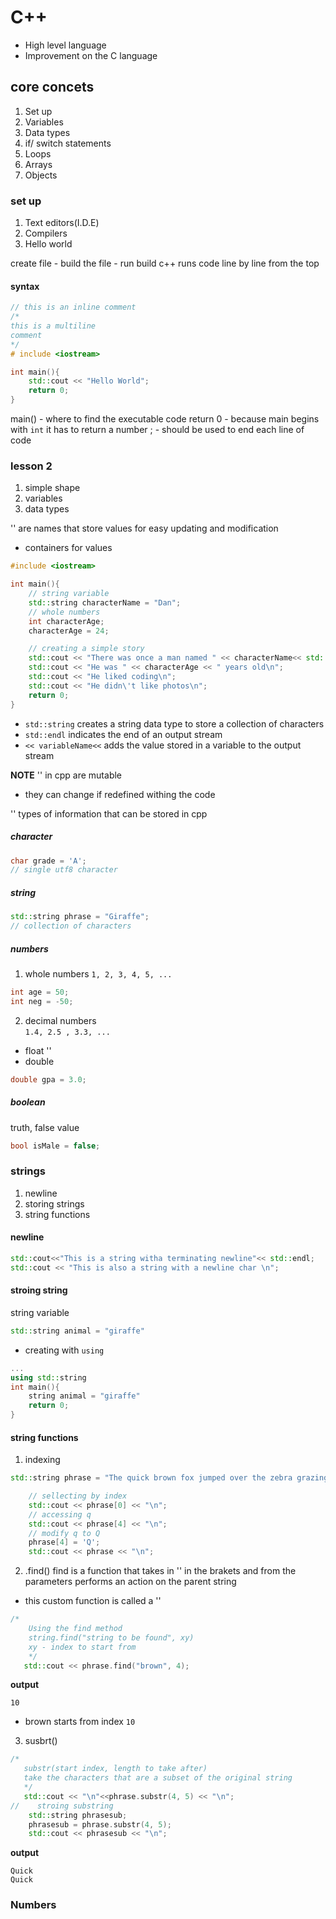 # C++
- High level language 
- Improvement on the C language 

## core concets 
1. Set up
2. Variables 
3. Data types
4. if/ switch statements 
5. Loops 
6. Arrays
7. Objects

### set up 
1. Text editors(I.D.E)
2. Compilers
3. Hello world

create file - build the file - run build 
c++ runs code line by line from the top 

#### syntax
```c++
// this is an inline comment 
/*
this is a multiline
comment
*/
# include <iostream>

int main(){
    std::cout << "Hello World";
    return 0;
}
```
main() - where to find the executable code
return 0 - because main begins with ```int``` it has to return a number 
; - should be used to end each line of code

### lesson 2 
1. simple shape 
2. variables 
3. data types

'<Variables>' are names that store values for easy updating and modification
- containers for values 
```cpp
#include <iostream>

int main(){
    // string variable 
    std::string characterName = "Dan";
    // whole numbers 
    int characterAge;
    characterAge = 24;

    // creating a simple story
    std::cout << "There was once a man named " << characterName<< std::endl;
    std::cout << "He was " << characterAge << " years old\n";
    std::cout << "He liked coding\n";
    std::cout << "He didn\'t like photos\n";
    return 0;
}
```
- ``std::string`` creates a string data type to store a collection of characters
- ``std::endl`` indicates the end of an output stream
- ``<< variableName<<`` adds the value stored in a variable to the output stream

**NOTE** '<strings>' in cpp are mutable 
- they can change if redefined withing the code 


'<Data type>' types of information that can be stored in cpp

##### character
```cpp
char grade = 'A';
// single utf8 character
``` 
##### string 
```cpp
std::string phrase = "Giraffe";
// collection of characters
```
##### numbers 
1. whole numbers 
```1, 2, 3, 4, 5, ...```
```cpp
int age = 50;
int neg = -50;
```
2. decimal numbers  
```1.4, 2.5 , 3.3, ...```
- float '<not commonly used>'
- double 
```cpp
double gpa = 3.0;
```

##### boolean 
truth, false value 
```cpp
bool isMale = false;
```

### strings 
1. newline 
2. storing strings 
3. string functions 

#### newline
```cpp 
std::cout<<"This is a string witha terminating newline"<< std::endl;
std::cout << "This is also a string with a newline char \n";
```
#### stroing string 
string variable 
```cpp
std::string animal = "giraffe"
```
- creating with ```using```
```cpp
...
using std::string 
int main(){
    string animal = "giraffe"
    return 0;
}
```
#### string functions 
1. indexing 
```cpp
std::string phrase = "The quick brown fox jumped over the zebra grazing";

    // sellecting by index
    std::cout << phrase[0] << "\n";
    // accessing q
    std::cout << phrase[4] << "\n";
    // modify q to Q
    phrase[4] = 'Q';
    std::cout << phrase << "\n";
```
2. .find()
find is a function that takes in '<parameters>' in the brakets and from the parameters performs an action on the parent string 
- this custom function is called a '<method>'
```cpp
/*
    Using the find method 
    string.find("string to be found", xy)
    xy - index to start from
    */
   std::cout << phrase.find("brown", 4);
```
**output**
```
10
```
- brown starts from index ``10``
3. susbrt()
```cpp
/*
   substr(start index, length to take after)
   take the characters that are a subset of the original string
   */
   std::cout << "\n"<<phrase.substr(4, 5) << "\n";
//    stroing substring
    std::string phrasesub;
    phrasesub = phrase.substr(4, 5);
    std::cout << phrasesub << "\n";
```
**output**
```
Quick
Quick
```

### Numbers
